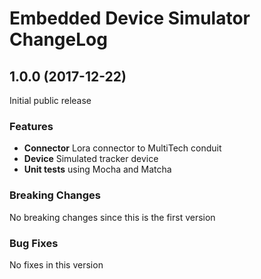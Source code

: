 #  Embedded Device Simulator ChangeLog

## <a name="1.0.0"></a> 1.0.0 (2017-12-22)

Initial public release

### Features
* **Connector** Lora connector to MultiTech conduit
* **Device** Simulated tracker device 
* **Unit tests** using Mocha and Matcha

### Breaking Changes
No breaking changes since this is the first version

### Bug Fixes
No fixes in this version

